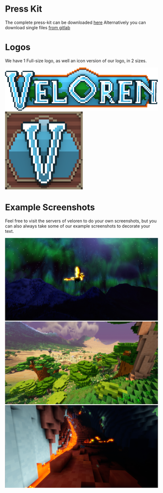 # Press Kit

The complete press-kit can be downloaded [here](https://gitlab.com/veloren/book/-/archive/master/book-master.zip?path=src/contributors/journalists/data)
Alternatively you can download single files [from gitlab](https://gitlab.com/veloren/book/-/tree/master/src/contributors/journalists/data)

# Logos

We have 1 Full-size logo, as well an icon version of our logo, in 2 sizes.

![The Veloren Logo](data/logos/veloren_logo_full.png)
![Icon Small](data/logos/veloren_logo_icon_small.png)

# Example Screenshots

Feel free to visit the servers of veloren to do your own screenshots, but you can also always take some of our example screenshots to decorate your text.

![Phoenix in the sky](data/screenshots/Phoenix%20in%20the%20sky.jpg)
![Savannah Exploration](data/screenshots/Savannah%20Exploration.jpg)
![Caves](data/screenshots/Caves.jpg)